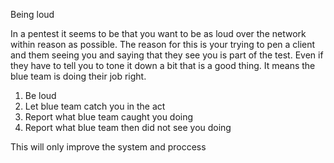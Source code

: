 Being loud

In a pentest it seems to be that you want to be as loud over the network within reason as possible. The reason for this is your trying to pen a client and them seeing you and saying that they see you is part of the test. Even if they have to tell you to tone it down a bit that is a good thing. It means the blue team is doing their job right.

1. Be loud
2. Let blue team catch you in the act
3. Report what blue team caught you doing
4. Report what blue team then did not see you doing

This will only improve the system and proccess